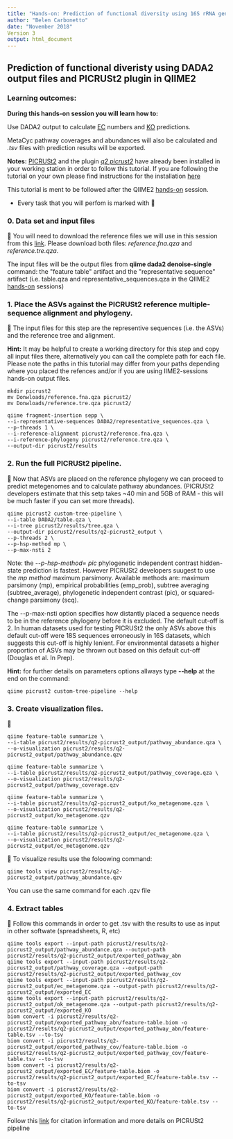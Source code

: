 ```yaml
---
title: "Hands-on: Prediction of functional diversity using 16S rRNA gene data with PICRUSt2 (*q2 picrust2*)"
author: "Belen Carbonetto"
date: "November 2018"
Version 3
output: html_document
---
```


## Prediction of functional diveristy using DADA2 output files and PICRUSt2 plugin in QIIME2

### Learning outcomes:

**During this hands-on session you will learn how to:**

Use DADA2 output to calculate [EC](https://bitesizebio.com/10683/understand-ec-numbers-in-5-minutes-part-i-how-ec-numbers-work/) numbers and [KO](https://www.genome.jp/kegg/ko.html) predictions. 

MetaCyc pathway coverages and abundances will also be calculated and *.tsv* files with prediction results will be exported.

**Notes:** [PICRUSt2](https://github.com/picrust/picrust2/wiki) and the plugin [*q2 picrust2*](https://github.com/picrust/picrust2/wiki/q2-picrust2-Tutorial) have already been installed in your working station in order to follow this tutorial.
If you are following the tutorial on your own please find instructions for the installation [here](https://library.qiime2.org/plugins/q2-picrust2/13/)

This tutorial is ment to be followed after the QIIME2 [hands-on](https://github.com/mbcarbonetto/qiime2-session/blob/master/Hands-on-V3.md) session.

- Every task that you will perfom is marked with &#x1F536;

### 0. Data set and input files

&#x1F536; You will need to download the reference files we will use in this session from this [link](https://github.com/mbcarbonetto/qiime2-session/tree/master/picrust). Please download both files: *reference.fna.qza* and *reference.tre.qza*.

The input files will be the output files from **qiime dada2 denoise-single** command: the "feature table" artifact and the "representative sequence" artifact (i.e. table.qza and representative_sequences.qza in the QIIME2 [hands-on](https://github.com/mbcarbonetto/qiime2-session/blob/master/Hands-on-V3.md) sessions)

### 1. Place the ASVs against the PICRUSt2 reference multiple-sequence alignment and phylogeny.

&#x1F536; The input files for this step are the representive sequences (i.e. the ASVs) and the reference tree and alignment.

**Hint:** It may be helpful to create a working directory for this step and copy all input files there, alternatively you can call the complete path for each file. Please note the paths in this tutorial may differ from your paths depending where you placed the refences and/or if you are using IIME2-sessions hands-on output files.

    mkdir picrust2
    mv Donwloads/reference.fna.qza picrust2/
    mv Donwloads/reference.tre.qza picrust2/
    
    qiime fragment-insertion sepp \
    --i-representative-sequences DADA2/representative_sequences.qza \
    --p-threads 1 \
    --i-reference-alignment picrust2/reference.fna.qza \
    --i-reference-phylogeny picrust2/reference.tre.qza \
    --output-dir picrust2/results
 
### 2. Run the full PICRUSt2 pipeline.

&#x1F536; Now that ASVs are placed on the reference phylogeny we can proceed to predict metegenomes and to calculate pathway abundances. (PICRUSt2 developers estimate that this setp takes ~40 min and 5GB of RAM - this will be much faster if you can set more threads).

    qiime picrust2 custom-tree-pipeline \
    --i-table DADA2/table.qza \
    --i-tree picrust2/results/tree.qza \
    --output-dir picrust2/results/q2-picrust2_output \
    --p-threads 2 \
    --p-hsp-method mp \
    --p-max-nsti 2
 
Note: the *--p-hsp-method= pic* phylogenetic independent contrast hidden-state prediction is fastest. However PICRUSt2 developers suugest to use the *mp method* maximum parsimony. 
Available methods are: maximum parsimony (mp), empirical probabilities (emp_prob), subtree averaging (subtree_average), phylogenetic independent contrast (pic), or squared-change parsimony (scq).

The --p-max-nsti option specifies how distantly placed a sequence needs to be in the reference phylogeny before it is excluded. The default cut-off is 2. In human datasets used for testing PICRUSt2 the only ASVs above this default cut-off were 18S sequences erroneously in 16S datasets, which suggests this cut-off is highly lenient. For environmental datasets a higher proportion of ASVs may be thrown out based on this default cut-off (Douglas et al. In Prep).

**Hint:** for further details on parameters options allways type **--help** at the end on the command:

    qiime picrust2 custom-tree-pipeline --help
   
 
### 3. Create visualization files.
&#x1F536;

    qiime feature-table summarize \
    --i-table picrust2/results/q2-picrust2_output/pathway_abundance.qza \
    --o-visualization picrust2/results/q2-picrust2_output/pathway_abundance.qzv
    
    qiime feature-table summarize \
    --i-table picrust2/results/q2-picrust2_output/pathway_coverage.qza \
    --o-visualization picrust2/results/q2-picrust2_output/pathway_coverage.qzv

    qiime feature-table summarize \
    --i-table picrust2/results/q2-picrust2_output/ko_metagenome.qza \
    --o-visualization picrust2/results/q2-picrust2_output/ko_metagenome.qzv

    qiime feature-table summarize \
    --i-table picrust2/results/q2-picrust2_output/ec_metagenome.qza \
    --o-visualization picrust2/results/q2-picrust2_output/ec_metagenome.qzv
    
 &#x1F536; To visualize results use the foloowing command:
 
    qiime tools view picrust2/results/q2-picrust2_output/pathway_abundance.qzv
 
You can use the same command for each .qzv file
 
### 4. Extract tables

&#x1F536; Follow this commands in order to get .tsv with the results to use as input in other softwate (spreadsheets, R, etc)
    
    qiime tools export --input-path picrust2/results/q2-picrust2_output/pathway_abundance.qza --output-path picrust2/results/q2-picrust2_output/exported_pathway_abn
    qiime tools export --input-path picrust2/results/q2-picrust2_output/pathway_coverage.qza --output-path picrust2/results/q2-picrust2_output/exported_pathway_cov
    qiime tools export --input-path picrust2/results/q2-picrust2_output/ec_metagenome.qza --output-path picrust2/results/q2-picrust2_output/exported_EC
    qiime tools export --input-path picrust2/results/q2-picrust2_output/ok_metagenome.qza --output-path picrust2/results/q2-picrust2_output/exported_KO
    biom convert -i picrust2/results/q2-picrust2_output/exported_pathway_abn/feature-table.biom -o  picrust2/results/q2-picrust2_output/exported_pathway_abn/feature-table.tsv --to-tsv
    biom convert -i picrust2/results/q2-picrust2_output/exported_pathway_cov/feature-table.biom -o  picrust2/results/q2-picrust2_output/exported_pathway_cov/feature-table.tsv --to-tsv
    biom convert -i picrust2/results/q2-picrust2_output/exported_EC/feature-table.biom -o  picrust2/results/q2-picrust2_output/exported_EC/feature-table.tsv --to-tsv
    biom convert -i picrust2/results/q2-picrust2_output/exported_KO/feature-table.biom -o  picrust2/results/q2-picrust2_output/exported_KO/feature-table.tsv --to-tsv
    
Follow this [link](https://github.com/picrust/picrust2/wiki) for citation information and more details on PICRUSt2 pipeline


